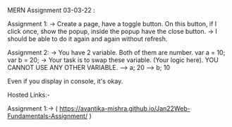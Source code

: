 MERN Assignment 03-03-22 :

Assignment 1: -> Create a page, have a toggle button. On this button, if I click once, show the popup, inside the popup have the close button. -> I should be able to do it again and again without refresh.

Assignment 2: -> You have 2 variable. Both of them are number. var a = 10; var b = 20; -> Your task is to swap these variable. (Your logic here). YOU CANNOT USE ANY OTHER VARIABLE. --> a; 20 --> b; 10

Even if you display in console, it's okay.

Hosted Links:-

Assignment 1:-> (  https://avantika-mishra.github.io/Jan22Web-Fundamentals-Assignment/ )
